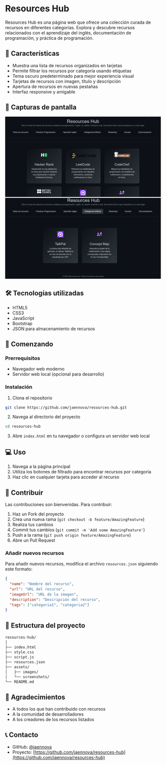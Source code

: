 # Resources Hub

Resources Hub es una página web que ofrece una colección curada de recursos en diferentes categorías. Explora y descubre recursos relacionados con el aprendizaje del inglés, documentación de programación, y práctica de programación.

## 🚀 Características

- Muestra una lista de recursos organizados en tarjetas
- Permite filtrar los recursos por categoría usando etiquetas
- Tema oscuro predeterminado para mejor experiencia visual
- Tarjetas de recursos con imagen, título y descripción
- Apertura de recursos en nuevas pestañas
- Interfaz responsive y amigable

## 📸 Capturas de pantalla

![Captura de pantalla 1](/assets/screen-web.png)
![Captura de pantalla 2](/assets/screen-web2.png)

## 🛠️ Tecnologías utilizadas

- HTML5
- CSS3
- JavaScript
- Bootstrap
- JSON para almacenamiento de recursos

## 🚦 Comenzando

### Prerrequisitos

- Navegador web moderno
- Servidor web local (opcional para desarrollo)

### Instalación

1. Clona el repositorio
```bash
git clone https://github.com/jaennova/resources-hub.git
```

2. Navega al directorio del proyecto
```bash
cd resources-hub
```

3. Abre `index.html` en tu navegador o configura un servidor web local

## 💻 Uso

1. Navega a la página principal
2. Utiliza los botones de filtrado para encontrar recursos por categoría
3. Haz clic en cualquier tarjeta para acceder al recurso

## 🤝 Contribuir

Las contribuciones son bienvenidas. Para contribuir:

1. Haz un Fork del proyecto
2. Crea una nueva rama (`git checkout -b feature/AmazingFeature`)
3. Realiza tus cambios
4. Commit tus cambios (`git commit -m 'Add some AmazingFeature'`)
5. Push a la rama (`git push origin feature/AmazingFeature`)
6. Abre un Pull Request

### Añadir nuevos recursos

Para añadir nuevos recursos, modifica el archivo `resources.json` siguiendo este formato:

```json
{
  "name": "Nombre del recurso",
  "url": "URL del recurso",
  "imageUrl": "URL de la imagen",
  "description": "Descripción del recurso",
  "tags": ["categoria1", "categoria2"]
}
```

## 📝 Estructura del proyecto

```
resources-hub/
│
├── index.html
├── style.css
├── script.js
├── resources.json
├── assets/
│   ├── images/
│   └── screenshots/
└── README.md
```

## 🎉 Agradecimientos

- A todos los que han contribuido con recursos
- A la comunidad de desarrolladores
- A los creadores de los recursos listados

## 📞 Contacto

- GitHub: [@jaennova](https://github.com/jaennova)
- Proyecto: [https://github.com/jaennova/resources-hub](https://github.com/jaennova/resources-hub)
